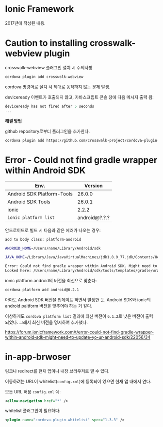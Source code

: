 # Ionic Framework

2017년에 작성된 내용.

# Caution to installing crosswalk-webview plugin

crosswalk-webview 플러그인 설치 시 주의사항

```bash
cordova plugin add crosswalk-webview
```

cordova 명령어로 설치 시 제대로 동작하지 않는 문제 발생.

deviceready 이벤트가 호출되지 않고, 자바스크립트 콘솔 창에 다음 메시지 출력 됨:

```javascript
deviceready has not fired after 5 seconds
...
```

**해결 방법**

github repository로부터 플러그인을 추가한다.

```bash
cordova plugin add https://github.com/crosswalk-project/cordova-plugin-crosswalk-webview
```

# Error - Could not find gradle wrapper within Android SDK

|Env.|Version|
|---|---|
|Android SDK Platform-Tools|26.0.0|
|Android SDK Tools|26.0.1|
|ionic|2.2.2|
|`ionic platform list`|android@?.?.?|

안드로이드로 빌드 시 다음과 같은 에러가 나오는 경우:

```bash
add to body class: platform-android

ANDROID_HOME=/Users/name/Library/Android/sdk

JAVA_HOME=/Library/Java/JavaVirtualMachines/jdk1.8.0_77.jdk/Contents/Home

Error: Could not find gradle wrapper within Android SDK. Might need to update your Android SDK.
Looked here: /Users/name/Library/Android/sdk/tools/templates/gradle/wrapper
```

ionic platform android의 버전을 최신으로 맞춘다:

```bash
cordova platform add android@6.2.1
```

아마도 Android SDK 버전을 업데이트 하면서 발생한 듯.
Android SDK와 ionic의 android paltform 버전을 맞추어야 하는 거 같다.

이상하게도 `cordova platform list` 결과에 최신 버전이 `6.1.2`로 낮은 버전이 출력 되었다. 그래서 최신 버전을 명시하여 추가했다.

https://forum.ionicframework.com/t/error-could-not-find-gradle-wrapper-within-android-sdk-might-need-to-update-yo-ur-android-sdk/22056/34

# in-app-brwoser

링크나 redirect를 현재 앱이나 내장 브라우저로 열 수 있다.

이동하려는 URL이 whitelist(`config.xml`)에 등록되어 있으면 현재 앱 내에서 연다.

모든 URL 허용 `config.xml` 예:

```xml
<allow-navigation href="*" />
```

whitelist 플러그인이 필요하다:

```xml
<plugin name="cordova-plugin-whitelist" spec="1.3.3" />
```
